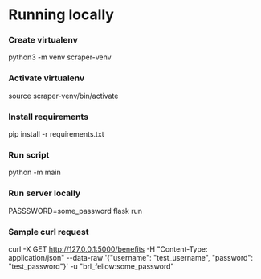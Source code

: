 # Running locally
### Create virtualenv
python3 -m venv scraper-venv

### Activate virtualenv
source scraper-venv/bin/activate

### Install requirements
pip install -r requirements.txt 

### Run script
python -m main

### Run server locally
PASSSWORD=some_password flask run

### Sample curl request
curl -X GET http://127.0.0.1:5000/benefits  -H "Content-Type: application/json" --data-raw '{"username": "test_username", "password": "test_password"}' -u "brl_fellow:some_password"
